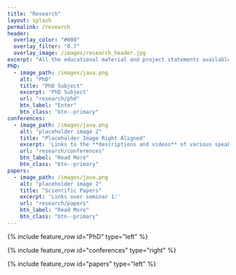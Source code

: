 ```yaml
---
title: "Research"
layout: splash
permalink: /research
header:
  overlay_color: "#000"
  overlay_filter: "0.7"
  overlay_image: /images/research_header.jpg
excerpt: "All the educational material and project statements available here."
PhD:
  - image_path: /images/java.png
    alt: "PhD"
    title: "PhD Subject"
    excerpt: 'PhD Subject'
    url: "research/phd"
    btn_label: "Enter"
    btn_class: "btn--primary"
conferences:
  - image_path: /images/java.png
    alt: "placeholder image 2"
    title: "Placeholder Image Right Aligned"
    excerpt: 'Links to the **descriptions and videos** of various speaking intervention'
    url: "research/conferences"
    btn_label: "Read More"
    btn_class: "btn--primary"
papers:
  - image_path: /images/java.png
    alt: "placeholder image 2"
    title: "Scientific Papers"
    excerpt: 'Links over seminar 1:'
    url: "research/papers"
    btn_label: "Read More"
    btn_class: "btn--primary"
---
```


{% include feature_row id="PhD" type="left" %}

{% include feature_row id="conferences" type="right" %}

{% include feature_row id="papers" type="left" %}
